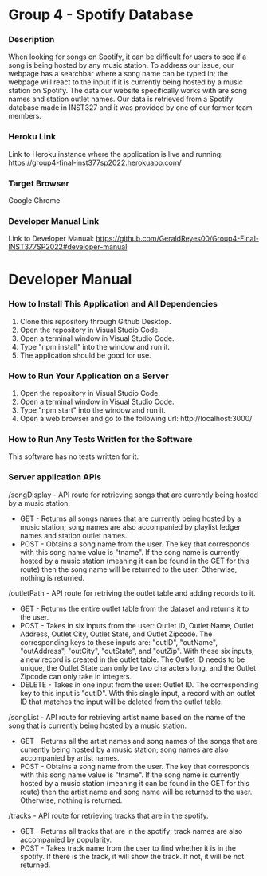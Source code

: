 # Group 4 - Spotify Database

### Description
When looking for songs on Spotify, it can be difficult for users to see if a song is being hosted by any music station.  To address our issue, our webpage has a searchbar where a song name can be typed in; the webpage will react to the input if it is currently being hosted by a music station on Spotify.  The data our website specifically works with are song names and station outlet names.  Our data is retrieved from a Spotify database made in INST327 and it was provided by one of our former team members.

### Heroku Link
Link to Heroku instance where the application is live and running:  https://group4-final-inst377sp2022.herokuapp.com/

### Target Browser
Google Chrome

### Developer Manual Link
Link to Developer Manual: https://github.com/GeraldReyes00/Group4-Final-INST377SP2022#developer-manual

# Developer Manual

### How to Install This Application and All Dependencies
1. Clone this repository through Github Desktop.
2. Open the repository in Visual Studio Code.
3. Open a terminal window in Visual Studio Code.
4. Type "npm install" into the window and run it.
5. The application should be good for use.

### How to Run Your Application on a Server
1. Open the repository in Visual Studio Code.
2. Open a terminal window in Visual Studio Code.
3. Type "npm start" into the window and run it.
4. Open a web browser and go to the following url:  http://localhost:3000/

### How to Run Any Tests Written for the Software
This software has no tests written for it.

### Server application APIs
/songDisplay - API route for retrieving songs that are currently being hosted by a music station.
* GET - Returns all songs names that are currently being hosted by a music station; song names are also accompanied by playlist ledger names and station outlet names.
* POST - Obtains a song name from the user.  The key that corresponds with this song name value is "tname". If the song name is currently hosted by a music station (meaning it can be found in the GET for this route) then the song name will be returned to the user.  Otherwise, nothing is returned.

/outletPath - API route for retriving the outlet table and adding records to it.
* GET - Returns the entire outlet table from the dataset and returns it to the user.
* POST - Takes in six inputs from the user: Outlet ID, Outlet Name, Outlet Address, Outlet City, Outlet State, and Outlet Zipcode. The corresponding keys to these inputs are: "outID", "outName", "outAddress", "outCity", "outState", and "outZip". With these six inputs, a new record is created in the outlet table.  The Outlet ID needs to be unique, the Outlet State can only be two characters long, and the Outlet Zipcode can only take in integers.
* DELETE - Takes in one input from the user: Outlet ID.  The corresponding key to this input is "outID".  With this single input, a record with an outlet ID that matches the input will be deleted from the outlet table.

/songList - API route for retrieving artist name based on the name of the song that is currently being hosted by a music station.
* GET - Returns all the artist names and song names of the songs that are currently being hosted by a music station; song names are also accompanied by artist names.
* POST - Obtains a song name from the user. The key that corresponds with this song name value is "tname". If the song name is currently hosted by a music station (meaning it can be found in the GET for this route) then the artist name and song name will be returned to the user.  Otherwise, nothing is returned.

/tracks - API route for retrieving tracks that are in the spotify.
* GET - Returns all tracks that are in the spotify; track names are also accompanied by popularity.
* POST - Takes track name from the user to find whether it is in the spotify. If there is the track, it will show the track.
If not, it will be not returned.